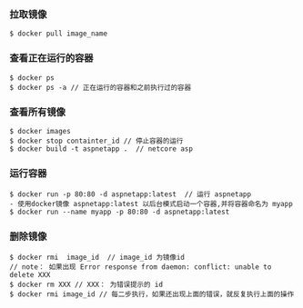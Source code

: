 ### 拉取镜像
```
$ docker pull image_name  
```

### 查看正在运行的容器
```
$ docker ps 
$ docker ps -a // 正在运行的容器和之前执行过的容器
```

### 查看所有镜像 
```
$ docker images 
$ docker stop containter_id // 停止容器的运行
$ docker build -t aspnetapp .  // netcore asp 
```

### 运行容器
```
$ docker run -p 80:80 -d aspnetapp:latest  // 运行 aspnetapp
- 使用docker镜像 aspnetapp:latest 以后台模式启动一个容器,并将容器命名为 myapp 
$ docker run --name myapp -p 80:80 -d aspnetapp:latest 
```

### 删除镜像 
```
$ docker rmi  image_id  // image_id 为镜像id
// note： 如果出现 Error response from daemon: conflict: unable to delete XXX 
$ docker rm XXX // XXX： 为错误提示的 id
$ docker rmi image_id // 每二步执行，如果还出现上面的错误，就反复执行上面的操作
```
